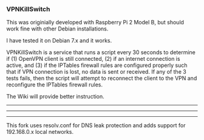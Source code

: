 ### VPNKillSwitch

This was originially developed with Raspberry Pi 2 Model B, but should work fine with other Debian installations.

I have tested it on Debian 7.x and it works.

VPNKillSwitch is a service that runs a script every 30 seconds to determine if (1) OpenVPN client is still connected, (2) if an internet connection is active, and (3) if the IPTables firewall rules are configured properly such that if VPN connection is lost, no data is sent or received. If any of the 3 tests fails, then the script will attempt to reconnect the client to the VPN and reconfigure the IPTables firewall rules.

The Wiki will provide better instruction.

---------------------
*********************
---------------------
This fork uses resolv.conf for DNS leak protection and adds support for 192.168.0.x local networks.

